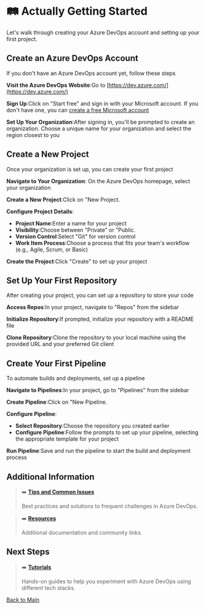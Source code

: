 # 🛤️ Actually Getting Started

Let's walk through creating your Azure DevOps account and setting up your first project.

## Create an Azure DevOps Account
If you don't have an Azure DevOps account yet, follow these steps

**Visit the Azure DevOps Website**:Go to [https://dev.azure.com/](https://dev.azure.com/)

**Sign Up**:Click on "Start free" and sign in with your Microsoft account. If you don't have one, you can [create a free Microsoft account](https://account.microsoft.com/account)

**Set Up Your Organization**:After signing in, you'll be prompted to create an organization. Choose a unique name for your organization and select the region closest to you

## Create a New Project
Once your organization is set up, you can create your first project

**Navigate to Your Organization**: On the Azure DevOps homepage, select your organization

**Create a New Project**:Click on "New Project.

**Configure Project Details**:
   - **Project Name**:Enter a name for your project
   - **Visibility**:Choose between "Private" or "Public.
   - **Version Control**:Select "Git" for version control
   - **Work Item Process**:Choose a process that fits your team's workflow (e.g., Agile, Scrum, or Basic)

**Create the Project**:Click "Create" to set up your project

## Set Up Your First Repository
After creating your project, you can set up a repository to store your code

**Access Repos**:In your project, navigate to "Repos" from the sidebar

**Initialize Repository**:If prompted, initialize your repository with a README file

**Clone Repository**:Clone the repository to your local machine using the provided URL and your preferred Git client

## Create Your First Pipeline
To automate builds and deployments, set up a pipeline

**Navigate to Pipelines**:In your project, go to "Pipelines" from the sidebar

**Create Pipeline**:Click on "New Pipeline.

**Configure Pipeline**:
   - **Select Repository**:Choose the repository you created earlier
   - **Configure Pipeline**:Follow the prompts to set up your pipeline, selecting the appropriate template for your project

**Run Pipeline**:Save and run the pipeline to start the build and deployment process

## Additional Information

> ➡️ **[Tips and Common Issues](../docs/tips-and-common-issues.md)**
>
> Best practices and solutions to frequent challenges in Azure DevOps.

> ➡️ **[Resources](../docs/resources.md)**
>
> Additional documentation and community links.

## Next Steps

> ➡️ **[Tutorials](../tutorials/tutorials-overview.md)**
>
> Hands-on guides to help you experiment with Azure DevOps using different tech stacks.



[Back to Main](../README.md#table-of-contents)